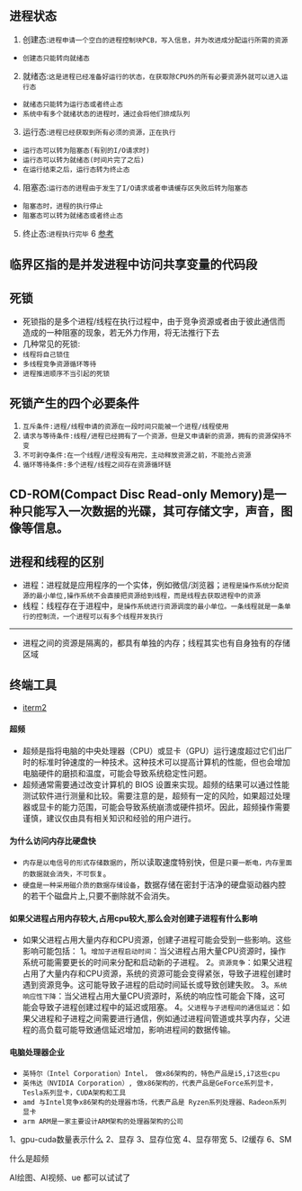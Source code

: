 ## 进程状态
1. 创建态:`进程申请一个空白的进程控制块PCB，写入信息，并为改进成分配运行所需的资源`
* `创建态只能转向就绪态`
2. 就绪态:`这是进程已经准备好运行的状态，在获取除CPU外的所有必要资源外就可以进入运行态`
* `就绪态只能转为运行态或者终止态`
* `系统中有多个就绪状态的进程时，通过会将他们排成队列`
3. 运行态:`进程已经获取到所有必须的资源，正在执行`
* `运行态可以转为阻塞态(有别的I/O请求时)`
* `运行态可以转为就绪态(时间片完了之后)`
* `在运行结束之后，运行态转为终止态`
4. 阻塞态:`运行态的进程由于发生了I/O请求或者申请缓存区失败后转为阻塞态`
* `阻塞态时，进程的执行停止`
* `阻塞态可以转为就绪态或者终止态`
5. 终止态:`进程执行完毕`
6 [参考](https://blog.csdn.net/asjbfjsb/article/details/80892989)

## 临界区指的是并发进程中访问共享变量的代码段

## 死锁
* 死锁指的是多个进程/线程在执行过程中，由于竞争资源或者由于彼此通信而造成的一种阻塞的现象，若无外力作用，将无法推行下去
* 几种常见的死锁:
* `线程将自己锁住`
* `多线程竞争资源循环等待`
* `进程推进顺序不当引起的死锁`

## 死锁产生的四个必要条件
1. `互斥条件:进程/线程申请的资源在一段时间只能被一个进程/线程使用`
2. `请求与等待条件:线程/进程已经拥有了一个资源，但是又申请新的资源，拥有的资源保持不变`
3. `不可剥夺条件:在一个线程/进程没有用完，主动释放资源之前，不能抢占资源`
4. `循环等待条件:多个进程/线程之间存在资源循环链`

## CD-ROM(Compact Disc Read-only Memory)是一种只能写入一次数据的光碟，其可存储文字，声音，图像等信息。

## 进程和线程的区别
* 进程：进程就是应用程序的一个实体，例如微信/浏览器；`进程是操作系统分配资源的最小单位,操作系统不会直接把资源给到线程，而是线程去获取进程中的资源`
* 线程：线程存在于进程中，`是操作系统进行资源调度的最小单位。一条线程就是一条单行的控制流，一个进程可以有多个线程并发执行`
---
* 进程之间的资源是隔离的，都具有单独的内存；线程其实也有自身独有的存储区域

## 终端工具
* [iterm2]("https://www.jianshu.com/p/ba08713c2b19")

#### 超频
* 超频是指将电脑的中央处理器（CPU）或显卡（GPU）运行速度超过它们出厂时的标准时钟速度的一种技术。这种技术可以提高计算机的性能，但也会增加电脑硬件的磨损和温度，可能会导致系统稳定性问题。
* 超频通常需要通过改变计算机的 BIOS 设置来实现。超频的结果可以通过性能测试软件进行测量和比较。需要注意的是，超频有一定的风险，如果超过处理器或显卡的能力范围，可能会导致系统崩溃或硬件损坏。因此，超频操作需要谨慎，建议仅由具有相关知识和经验的用户进行。

#### 为什么访问内存比硬盘快
* `内存是以电信号的形式存储数据的`，所以读取速度特别快，但是`只要一断电，内存里面的数据就会消失，不可恢复`。
* `硬盘是一种采用磁介质的数据存储设备`，数据存储在密封于洁净的硬盘驱动器内腔的若干个磁盘片上,只要不删除就不会消失。

#### 如果父进程占用内存较大,占用cpu较大,那么会对创建子进程有什么影响
* 如果父进程占用大量内存和CPU资源，创建子进程可能会受到一些影响。这些影响可能包括：
1。`增加子进程启动时间`：当父进程占用大量CPU资源时，操作系统可能需要更长的时间来分配和启动新的子进程。
2。`资源竞争`：如果父进程占用了大量内存和CPU资源，系统的资源可能会变得紧张，导致子进程创建时遇到资源竞争。这可能导致子进程的启动时间延长或导致创建失败。
3。`系统响应性下降`：当父进程占用大量CPU资源时，系统的响应性可能会下降，这可能会导致子进程创建过程中的延迟或阻塞。
4。`父进程与子进程间的通信延迟`：如果父进程和子进程之间需要进行通信，例如通过进程间管道或共享内存，父进程的高负载可能导致通信延迟增加，影响进程间的数据传输。

#### 电脑处理器企业
* `英特尔（Intel Corporation）Intel， 做x86架构的，特色产品是i5,i7这些cpu`
* `英伟达（NVIDIA Corporation）, 做x86架构的，代表产品是GeForce系列显卡，Tesla系列显卡，CUDA架构和工具`
* `amd 与Intel竞争x86架构的处理器市场，代表产品是 Ryzen系列处理器、Radeon系列显卡`
* `arm ARM是一家主要设计ARM架构的处理器架构的公司`

1、gpu-cuda数量表示什么
2、显存
3、显存位宽
4、显存带宽
5、l2缓存
6、SM


什么是超频

AI绘图、AI视频、ue 都可以试试了



